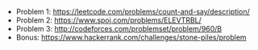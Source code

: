 - Problem 1: https://leetcode.com/problems/count-and-say/description/
- Problem 2: https://www.spoj.com/problems/ELEVTRBL/
- Problem 3: http://codeforces.com/problemset/problem/960/B
- Bonus: https://www.hackerrank.com/challenges/stone-piles/problem
